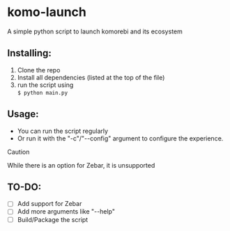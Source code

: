 # komo-launch
A simple python script to launch komorebi and its ecosystem

## Installing:
1. Clone the repo
2. Install all dependencies (listed at the top of the file)
3. run the script using\
`$ python main.py`

## Usage:
- You can run the script regularly
- Or run it with the "-c"/"--config" argument to configure the experience.

> [!CAUTION]
> While there is an option for Zebar, it is unsupported

## TO-DO:
- [ ] Add support for Zebar
- [ ] Add more arguments like "--help"
- [ ] Build/Package the script
